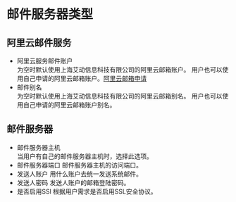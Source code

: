 # 邮件服务器类型
## 阿里云邮件服务  
* 阿里云服务邮件账户  
为空时默认使用上海艾动信息科技有限公司的阿里云邮箱账户。
用户也可以使用自己申请的阿里云邮箱账户。[阿里云邮箱申请](https://wanwang.aliyun.com/mail/?spm=5176.10695662.945047.1.5c0c49045knmxW&aly_as=A0c9ek1O)
* 邮件别名  
为空时默认使用上海艾动信息科技有限公司的阿里云邮箱别名。
用户也可以使用自己申请的阿里云邮箱账户别名。
## 邮件服务器  
* 邮件服务器主机  
当用户有自己的邮件服务器主机时，选择此选项。
* 邮件服务器端口
邮件服务器主机的访问端口。
* 发送人账户
用什么账户去统一发送系统邮件。
* 发送人密码
发送人账户的邮箱登陆密码。
* 是否启用SSl
根据用户需求是否启用SSL安全协议。
